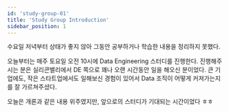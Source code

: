 ```yaml
---
id: 'study-group-01'
title: 'Study Group Introduction'
sidebar_position: 1
---
```


수요일 저녁부터 상태가 좋지 않아 그동안 공부하거나 학습한 내용을 정리하지 못했다. 

오늘부터는 매주 토요일 오전 10시에 Data Engineering 스터디를 진행한다. 진행해주시는 분은 실리콘밸리에서 DE 쪽으로 꽤나 오랜 시간동안 일을 해오신 분이었다. 큰 기업에도, 작은 스타트업에서도 일해보신 경험이 있어서 Data 조직이 어떻게 커져가는지를 잘 가르쳐주셨다. 

오늘은 개론과 같은 내용 위주였지만, 앞으로의 스터디가 기대되는 시간이었다 ㅎㅎ
